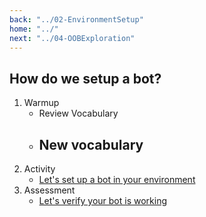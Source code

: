 ```yaml
---
back: "../02-EnvironmentSetup"
home: "../"
next: "../04-OOBExploration"
---
```


## How do we setup a bot?

1. Warmup
     - Review Vocabulary
     - New vocabulary
       - 
2. Activity
     - [Let's set up a bot in your environment](./ActivityInstructor.md/)
3. Assessment
    - [Let's verify your bot is working](./Assessment.md/)